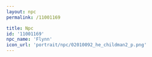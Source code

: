 ```yaml
---
layout: npc
permalink: /11001169

title: Npc
id: '11001169'
npc_name: 'Flynn'
icon_url: 'portrait/npc/02010092_he_childman2_p.png'
---
```

